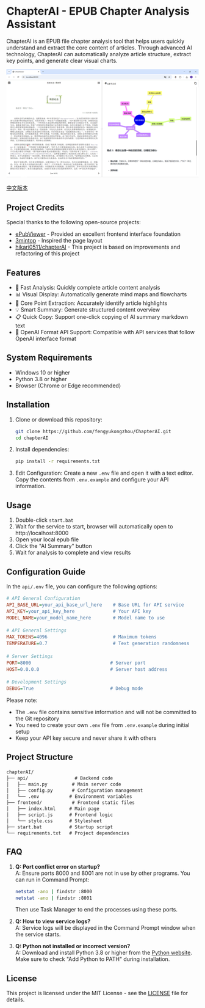 # ChapterAI - EPUB Chapter Analysis Assistant

ChapterAI is an EPUB file chapter analysis tool that helps users quickly understand and extract the core content of articles. Through advanced AI technology, ChapterAI can automatically analyze article structure, extract key points, and generate clear visual charts.

![image](screenshot.png)

[中文版本](README.md)

## Project Credits

Special thanks to the following open-source projects:
- [ePubViewer](https://github.com/pgaskin/ePubViewer) - Provided an excellent frontend interface foundation
- [3mintop](https://3min.top/) - Inspired the page layout
- [hikari0511/chapterAI](https://github.com/hikari0511/chapterAI) - This project is based on improvements and refactoring of this project 

## Features

- 🚀 Fast Analysis: Quickly complete article content analysis
- 📊 Visual Display: Automatically generate mind maps and flowcharts
- 🎯 Core Point Extraction: Accurately identify article highlights
- 💡 Smart Summary: Generate structured content overview
- 📋 Quick Copy: Support one-click copying of AI summary markdown text
- 🔄 OpenAI Format API Support: Compatible with API services that follow OpenAI interface format

## System Requirements

- Windows 10 or higher
- Python 3.8 or higher
- Browser (Chrome or Edge recommended)

## Installation

1. Clone or download this repository:
   ```bash
   git clone https://github.com/fengyukongzhou/ChapterAI.git
   cd chapterAI
   ```

2. Install dependencies:
   ```bash
   pip install -r requirements.txt
   ```

3. Edit Configuration: Create a new `.env` file and open it with a text editor. Copy the contents from `.env.example` and configure your API information.

## Usage

1. Double-click `start.bat`
2. Wait for the service to start, browser will automatically open to http://localhost:8000
3. Open your local epub file
4. Click the "AI Summary" button
5. Wait for analysis to complete and view results

## Configuration Guide

In the `api/.env` file, you can configure the following options:

```ini
# API General Configuration
API_BASE_URL=your_api_base_url_here    # Base URL for API service
API_KEY=your_api_key_here              # Your API key
MODEL_NAME=your_model_name_here        # Model name to use

# API General Settings
MAX_TOKENS=4096                        # Maximum tokens
TEMPERATURE=0.7                        # Text generation randomness

# Server Settings
PORT=8000                             # Server port
HOST=0.0.0.0                          # Server host address

# Development Settings
DEBUG=True                            # Debug mode
```

Please note:
- The `.env` file contains sensitive information and will not be committed to the Git repository
- You need to create your own `.env` file from `.env.example` during initial setup
- Keep your API key secure and never share it with others

## Project Structure

```
chapterAI/
├── api/                 # Backend code
│   ├── main.py         # Main server code
│   ├── config.py       # Configuration management
│   └── .env           # Environment variables
├── frontend/           # Frontend static files
│   ├── index.html     # Main page
│   ├── script.js      # Frontend logic
│   └── style.css      # Stylesheet
├── start.bat          # Startup script
└── requirements.txt   # Project dependencies
```

## FAQ

1. **Q: Port conflict error on startup?**  
   A: Ensure ports 8000 and 8001 are not in use by other programs. You can run in Command Prompt:
   ```bash
   netstat -ano | findstr :8000
   netstat -ano | findstr :8001
   ```
   Then use Task Manager to end the processes using these ports.

2. **Q: How to view service logs?**  
   A: Service logs will be displayed in the Command Prompt window when the service starts.

3. **Q: Python not installed or incorrect version?**  
   A: Download and install Python 3.8 or higher from the [Python website](https://www.python.org/downloads/). Make sure to check "Add Python to PATH" during installation.

## License

This project is licensed under the MIT License - see the [LICENSE](LICENSE) file for details.
